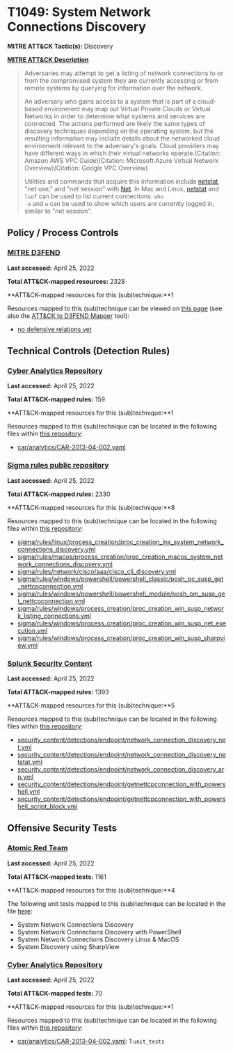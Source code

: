 # T1049: System Network Connections Discovery
**MITRE ATT&CK Tactic(s):** Discovery

**[MITRE ATT&CK Description](https://attack.mitre.org/techniques/T1049)**
<blockquote>Adversaries may attempt to get a listing of network connections to or from the compromised system they are currently accessing or from remote systems by querying for information over the network. 

An adversary who gains access to a system that is part of a cloud-based environment may map out Virtual Private Clouds or Virtual Networks in order to determine what systems and services are connected. The actions performed are likely the same types of discovery techniques depending on the operating system, but the resulting information may include details about the networked cloud environment relevant to the adversary's goals. Cloud providers may have different ways in which their virtual networks operate.(Citation: Amazon AWS VPC Guide)(Citation: Microsoft Azure Virtual Network Overview)(Citation: Google VPC Overview)

Utilities and commands that acquire this information include [netstat](https://attack.mitre.org/software/S0104), "net use," and "net session" with [Net](https://attack.mitre.org/software/S0039). In Mac and Linux, [netstat](https://attack.mitre.org/software/S0104) and <code>lsof</code> can be used to list current connections. <code>who -a</code> and <code>w</code> can be used to show which users are currently logged in, similar to "net session".</blockquote>
## Policy / Process Controls
### [MITRE D3FEND](https://d3fend.mitre.org/)
**Last accessed:** April 25, 2022

**Total ATT&CK-mapped resources:** 2328

**ATT&CK-mapped resources for this (sub)technique:**1

Resources mapped to this (sub)technique can be viewed on [this page](https://d3fend.mitre.org/) (see also the [ATT&CK to D3FEND Mapper](https://d3fend.mitre.org/tools/attack-mapper) tool):

* [no defensive relations yet](https://d3fend.mitre.org/techniques/d3f:nodefensiverelationsyet)

## Technical Controls (Detection Rules)
### [Cyber Analytics Repository](https://car.mitre.org)
**Last accessed:** April 25, 2022

**Total ATT&CK-mapped rules:** 159

**ATT&CK-mapped resources for this (sub)technique:**1

Resources mapped to this (sub)technique can be located in the following files within [this repository](https://github.com/mitre-attack/car/blob/master/analytics):

* [car/analytics/CAR-2013-04-002.yaml](https://github.com/mitre-attack/car/blob/master/analytics/CAR-2013-04-002.yaml)

### [Sigma rules public repository](https://github.com/SigmaHQ/sigma)
**Last accessed:** April 25, 2022

**Total ATT&CK-mapped rules:** 2330

**ATT&CK-mapped resources for this (sub)technique:**8

Resources mapped to this (sub)technique can be located in the following files within [this repository](https://github.com/SigmaHQ/sigma/tree/master/rules):

* [sigma/rules/linux/process_creation/proc_creation_lnx_system_network_connections_discovery.yml](https://github.com/SigmaHQ/sigma/blob/master/rules/linux/process_creation/proc_creation_lnx_system_network_connections_discovery.yml)
* [sigma/rules/macos/process_creation/proc_creation_macos_system_network_connections_discovery.yml](https://github.com/SigmaHQ/sigma/blob/master/rules/macos/process_creation/proc_creation_macos_system_network_connections_discovery.yml)
* [sigma/rules/network/cisco/aaa/cisco_cli_discovery.yml](https://github.com/SigmaHQ/sigma/blob/master/rules/network/cisco/aaa/cisco_cli_discovery.yml)
* [sigma/rules/windows/powershell/powershell_classic/posh_pc_susp_get_nettcpconnection.yml](https://github.com/SigmaHQ/sigma/blob/master/rules/windows/powershell/powershell_classic/posh_pc_susp_get_nettcpconnection.yml)
* [sigma/rules/windows/powershell/powershell_module/posh_pm_susp_get_nettcpconnection.yml](https://github.com/SigmaHQ/sigma/blob/master/rules/windows/powershell/powershell_module/posh_pm_susp_get_nettcpconnection.yml)
* [sigma/rules/windows/process_creation/proc_creation_win_susp_network_listing_connections.yml](https://github.com/SigmaHQ/sigma/blob/master/rules/windows/process_creation/proc_creation_win_susp_network_listing_connections.yml)
* [sigma/rules/windows/process_creation/proc_creation_win_susp_net_execution.yml](https://github.com/SigmaHQ/sigma/blob/master/rules/windows/process_creation/proc_creation_win_susp_net_execution.yml)
* [sigma/rules/windows/process_creation/proc_creation_win_susp_sharpview.yml](https://github.com/SigmaHQ/sigma/blob/master/rules/windows/process_creation/proc_creation_win_susp_sharpview.yml)

### [Splunk Security Content](https://github.com/splunk/security_content)
**Last accessed:** April 25, 2022

**Total ATT&CK-mapped rules:** 1393

**ATT&CK-mapped resources for this (sub)technique:**5

Resources mapped to this (sub)technique can be located in the following files within [this repository](https://github.com/splunk/security_content/tree/develop/detections):

* [security_content/detections/endpoint/network_connection_discovery_net.yml](https://github.com/splunk/security_content/blob/develop/detections/endpoint/network_connection_discovery_net.yml)
* [security_content/detections/endpoint/network_connection_discovery_netstat.yml](https://github.com/splunk/security_content/blob/develop/detections/endpoint/network_connection_discovery_netstat.yml)
* [security_content/detections/endpoint/network_connection_discovery_arp.yml](https://github.com/splunk/security_content/blob/develop/detections/endpoint/network_connection_discovery_arp.yml)
* [security_content/detections/endpoint/getnettcpconnection_with_powershell.yml](https://github.com/splunk/security_content/blob/develop/detections/endpoint/getnettcpconnection_with_powershell.yml)
* [security_content/detections/endpoint/getnettcpconnection_with_powershell_script_block.yml](https://github.com/splunk/security_content/blob/develop/detections/endpoint/getnettcpconnection_with_powershell_script_block.yml)


## Offensive Security Tests
### [Atomic Red Team](https://github.com/redcanaryco/atomic-red-team)
**Last accessed:** April 25, 2022

**Total ATT&CK-mapped tests:** 1161

**ATT&CK-mapped resources for this (sub)technique:**4

The following unit tests mapped to this (sub)technique can be located in the file [here](https://github.com/redcanaryco/atomic-red-team/tree/master/atomics/T1049/T1049.yaml):

* System Network Connections Discovery
* System Network Connections Discovery with PowerShell
* System Network Connections Discovery Linux & MacOS
* System Discovery using SharpView

### [Cyber Analytics Repository](https://car.mitre.org)
**Last accessed:** April 25, 2022

**Total ATT&CK-mapped tests:** 70

**ATT&CK-mapped resources for this (sub)technique:**1

Resources mapped to this (sub)technique can be located in the following files within [this repository](https://github.com/mitre-attack/car/blob/master/analytics):

* [car/analytics/CAR-2013-04-002.yaml](https://github.com/mitre-attack/car/blob/master/analytics/CAR-2013-04-002.yaml): 1 <code>unit_tests</code>

